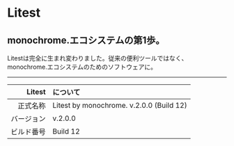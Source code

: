 # Litest
## monochrome.エコシステムの第1歩。

Litestは完全に生まれ変わりました。従来の便利ツールではなく、monochrome.エコシステムのためのソフトウェアに。

---

|Litest|について|
|-:|:-|
|正式名称|Litest by monochrome. v.2.0.0 (Build 12)
|バージョン|v.2.0.0|
|ビルド番号|Build 12|
